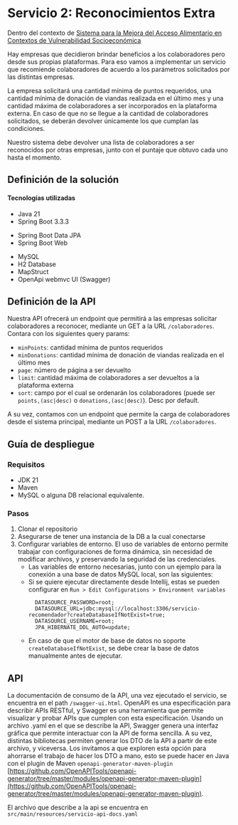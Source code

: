 # Servicio 2: Reconocimientos Extra

Dentro del contexto de [Sistema para la Mejora del Acceso Alimentario en Contextos de Vulnerabilidad Socioeconómica
](https://docs.google.com/document/d/13niiEppxrm8LjyrxmH5Pskrc7VVuPKWSFRi3WvhsXns)

Hay empresas que decidieron brindar beneficios a los colaboradores pero desde sus propias plataformas.
Para eso vamos a implementar un servicio que recomiende colaboradores de acuerdo a los parámetros
solicitados por las distintas empresas.

La empresa solicitará una cantidad mínima de puntos requeridos, una cantidad mínima de donación de
viandas realizada en el último mes y una cantidad máxima de colaboradores a ser incorporados en la
plataforma externa. En caso de que no se llegue a la cantidad de colaboradores solicitados, se deberán
devolver únicamente los que cumplan las condiciones.

Nuestro sistema debe devolver una lista de colaboradores a ser reconocidos por otras empresas, junto con
el puntaje que obtuvo cada uno hasta el momento.

## Definición de la solución

#### Tecnologías utilizadas
- Java 21
- Spring Boot 3.3.3
+ Spring Boot Data JPA
+ Spring Boot Web
- MySQL
- H2 Database
- MapStruct
- OpenApi webmvc UI (Swagger)

## Definición de la API

Nuestra API ofrecerá un endpoint que permitirá a las empresas solicitar colaboradores a reconocer, mediante un GET a la URL `/colaboradores`.
Contara con los siguientes query params:
- `minPoints`: cantidad mínima de puntos requeridos
- `minDonations`: cantidad mínima de donación de viandas realizada en el último mes
- `page`: número de página a ser devuelto
- `limit`: cantidad máxima de colaboradores a ser devueltos a la plataforma externa
- `sort`: campo por el cual se ordenarán los colaboradores (puede ser `points,(asc|desc)` o `donations,(asc|desc)`). Desc por default.

A su vez, contamos con un endpoint que permite la carga de colaboradores desde el sistema principal, mediante un POST a la URL `/colaboradores`.

## Guía de despliegue

### Requisitos
- JDK 21
- Maven
- MySQL o alguna DB relacional equivalente.

### Pasos
1. Clonar el repositorio
2. Asegurarse de tener una instancia de la DB a la cual conectarse
3. Configurar variables de entorno. El uso de variables de entorno permite trabajar con configuraciones de forma dinámica, sin necesidad de modificar archivos, y preservando la seguridad de las credenciales.
   + Las variables de entorno necesarias, junto con un ejemplo para la conexión a una base de datos MySQL local, son las siguientes: 
   + Si se quiere ejecutar directamente desde Intellij, estas se pueden configurar en `Run > Edit Configurations > Environment variables`
     ```
       DATASOURCE_PASSWORD=root;
       DATASOURCE_URL=jdbc:mysql://localhost:3306/servicio-recomendador?createDatabaseIfNotExist=true;
       DATASOURCE_USERNAME=root;
       JPA_HIBERNATE_DDL_AUTO=update;
       ```
   + En caso de que el motor de base de datos no soporte `createDatabaseIfNotExist`, se debe crear la base de datos manualmente antes de ejecutar.

## API
La documentación de consumo de la API, una vez ejecutado el servicio, se encuentra en el path `/swagger-ui.html`. OpenAPI es una especificación para describir APIs RESTful, y Swagger es una herramienta que permite visualizar y probar APIs que cumplen con esta especificación. Usando un archivo .yaml en el que se describe la API, Swagger genera una interfaz gráfica que permite interactuar con la API de forma sencilla. A su vez, distintas bibliotecas permiten generar los DTO de la API a partir de este archivo, y viceversa. Los invitamos a que exploren esta opción para ahorrarse el trabajo de hacer los DTO a mano, esto se puede hacer en Java con el plugin de Maven `openapi-generator-maven-plugin` [https://github.com/OpenAPITools/openapi-generator/tree/master/modules/openapi-generator-maven-plugin](https://github.com/OpenAPITools/openapi-generator/tree/master/modules/openapi-generator-maven-plugin). 

El archivo que describe a la api se encuentra en `src/main/resources/servicio-api-docs.yaml`
